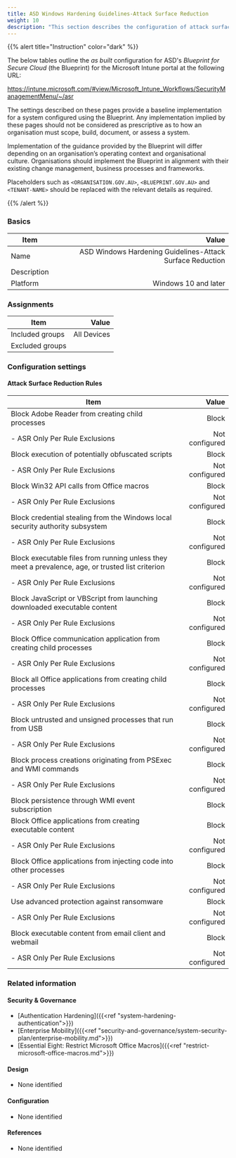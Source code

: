 ```yaml
---
title: ASD Windows Hardening Guidelines-Attack Surface Reduction
weight: 10
description: "This section describes the configuration of attack surface reduction within Microsoft Intune associated with systems built according to the guidance provided by ASD's Blueprint for Secure Cloud."
---
```


{{% alert title="Instruction" color="dark" %}}
 
The below tables outline the *as built* configuration for ASD's *Blueprint for Secure Cloud* (the Blueprint) for the Microsoft Intune portal at the following URL:

https://intune.microsoft.com/#view/Microsoft_Intune_Workflows/SecurityManagementMenu/~/asr

The settings described on these pages provide a baseline implementation for a system configured using the Blueprint. Any implementation implied by these pages should not be considered as prescriptive as to how an organisation must scope, build, document, or assess a system.

Implementation of the guidance provided by the Blueprint will differ depending on an organisation’s operating context and organisational culture. Organisations should implement the Blueprint in alignment with their existing change management, business processes and frameworks.

Placeholders such as `<ORGANISATION.GOV.AU>`, `<BLUEPRINT.GOV.AU>` and `<TENANT-NAME>` should be replaced with the relevant details as required.

{{% /alert %}}

### Basics

| Item        |                                                     Value |
| ----------- | --------------------------------------------------------: |
| Name        | ASD Windows Hardening Guidelines-Attack Surface Reduction |
| Description |                                                           |
| Platform    |                                      Windows 10 and later |

### Assignments

| Item            |       Value |
| --------------- | ----------: |
| Included groups | All Devices |
| Excluded groups |             |

### Configuration settings

#### Attack Surface Reduction Rules

| Item                                                                                              |          Value |
| ------------------------------------------------------------------------------------------------- | -------------: |
| Block Adobe Reader from creating child processes                                                  |          Block |
| - ASR Only Per Rule Exclusions                                                                    | Not configured |
| Block execution of potentially obfuscated scripts                                                 |          Block |
| - ASR Only Per Rule Exclusions                                                                    | Not configured |
| Block Win32 API calls from Office macros                                                          |          Block |
| - ASR Only Per Rule Exclusions                                                                    | Not configured |
| Block credential stealing from the Windows local security authority subsystem                     |          Block |
| - ASR Only Per Rule Exclusions                                                                    | Not configured |
| Block executable files from running unless they meet a prevalence, age, or trusted list criterion |          Block |
| - ASR Only Per Rule Exclusions                                                                    | Not configured |
| Block JavaScript or VBScript from launching downloaded executable content                         |          Block |
| - ASR Only Per Rule Exclusions                                                                    | Not configured |
| Block Office communication application from creating child processes                              |          Block |
| - ASR Only Per Rule Exclusions                                                                    | Not configured |
| Block all Office applications from creating child processes                                       |          Block |
| - ASR Only Per Rule Exclusions                                                                    | Not configured |
| Block untrusted and unsigned processes that run from USB                                          |          Block |
| - ASR Only Per Rule Exclusions                                                                    | Not configured |
| Block process creations originating from PSExec and WMI commands                                  |          Block |
| - ASR Only Per Rule Exclusions                                                                    | Not configured |
| Block persistence through WMI event subscription                                                  |          Block |
| Block Office applications from creating executable content                                        |          Block |
| - ASR Only Per Rule Exclusions                                                                    | Not configured |
| Block Office applications from injecting code into other processes                                |          Block |
| - ASR Only Per Rule Exclusions                                                                    | Not configured |
| Use advanced protection against ransomware                                                        |          Block |
| - ASR Only Per Rule Exclusions                                                                    | Not configured |
| Block executable content from email client and webmail                                            |          Block |
| - ASR Only Per Rule Exclusions                                                                    | Not configured |




### Related information

#### Security & Governance

* [Authentication Hardening]({{<ref "system-hardening-authentication">}}) 
* [Enterprise Mobility]({{<ref "security-and-governance/system-security-plan/enterprise-mobility.md">}})
* [Essential Eight: Restrict Microsoft Office Macros]({{<ref "restrict-microsoft-office-macros.md">}})

  
#### Design

* None identified
  
#### Configuration

* None identified

#### References

* None identified
